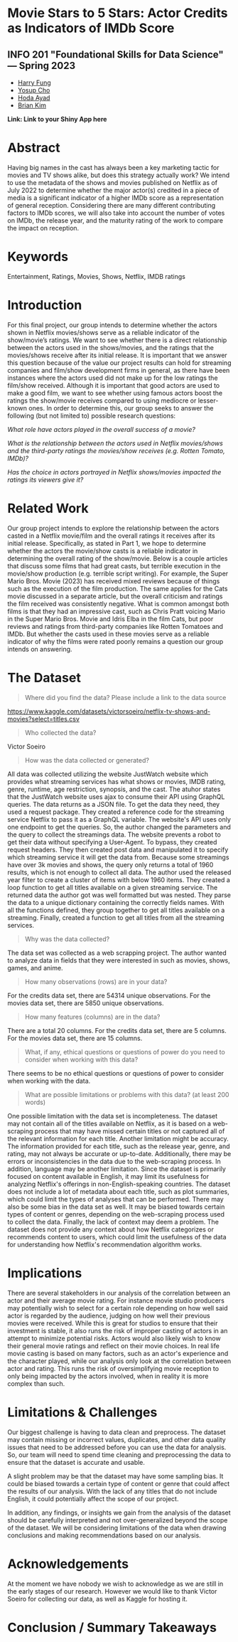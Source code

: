 # Movie Stars to 5 Stars: Actor Credits as Indicators of IMDb Score
## INFO 201 "Foundational Skills for Data Science" — Spring 2023

 - [Harry Fung](mailto:yfung3@uw.edu)
 - [Yosup Cho](mailto:yosoup@uw.edu)
 - [Hoda Ayad](mailto:hayad03@uw.edu)
 - [Brian Kim](mailto:briank27@uw.edu)
 
**Link: Link to your Shiny App here**

# Abstract

Having big names in the cast has always been a key marketing tactic for movies and TV shows alike, but does this strategy actually work? We intend to use the metadata of the shows and movies published on Netflix as of July 2022 to determine whether the major actor(s) credited in a piece of media is a significant indicator of a higher IMDb score as a representation of general reception. Considering there are many different contributing factors to IMDb scores, we will also take into account the number of votes on IMDb, the release year, and the maturity rating of the work to compare the impact on reception.

# Keywords

Entertainment, Ratings, Movies, Shows, Netflix, IMDB ratings

# Introduction 

For this final project, our group intends to determine whether the actors shown in Netflix movies/shows serve as a reliable indicator of the show/movie’s ratings. We want to see whether there is a direct relationship between the actors used in the shows/movies, and the ratings that the movies/shows receive after its initial release. It is important that we answer this question because of the value our project results can hold for streaming companies and film/show development firms in general, as there have been instances where the actors used did not make up for the low ratings the film/show received. Although it is important that good actors are used to make a good film, we want to see whether using famous actors boost the ratings the show/movie receives compared to using mediocre or lesser-known ones. In order to determine this, our group seeks to answer the following (but not limited to) possible research questions:

_What role have actors played in the overall success of a movie?_

_What is the relationship between the actors used in Netflix movies/shows and the third-party ratings the movies/show receives (e.g. Rotten Tomato, IMDb)?_

_Has the choice in actors portrayed in Netflix shows/movies impacted the ratings its viewers give it?_

# Related Work

Our group project intends to explore the relationship between the actors casted in a Netflix movie/film and the overall ratings it receives after its initial release. Specifically, as stated in Part 1, we hope to determine whether the actors the movie/show casts is a reliable indicator in determining the overall rating of the show/movie. Below is a couple articles that discuss some films that had great casts, but terrible execution in the movie/show production (e.g. terrible script writing). For example, the Super Mario Bros. Movie (2023) has received mixed reviews because of things such as the execution of the film production. The same applies for the Cats movie discussed in a separate article, but the overall criticism and ratings the film received was consistently negative. What is common amongst both films is that they had an impressive cast, such as Chris Pratt voicing Mario in the Super Mario Bros. Movie and Idris Elba in the film Cats, but poor reviews and ratings from third-party companies like Rotten Tomatoes and IMDb. But whether the casts used in these movies serve as a reliable indicator of why the films were rated poorly remains a question our group intends on answering.

# The Dataset

> Where did you find the data? Please include a link to the data source

<https://www.kaggle.com/datasets/victorsoeiro/netflix-tv-shows-and-movies?select=titles.csv>

> Who collected the data?

Victor Soeiro

> How was the data collected or generated?

All data was collected utilizing the website JustWatch website which provides what streaming services has what shows or movies, IMDB rating, genre, runtime, age restriction, synopsis, and the cast. The atuhor states that the JustWatch website uses ajax to consume their API using GraphQL queries. The data returns as a JSON file. To get the data they need, they used a request package. They created a reference code for the streaming service Netflix to pass it as a GraphQL variable. The website's API uses only one endpoint to get the queries. So, the author changed the parameters and the query to collect the streamings data. The website prevents a robot to get their data without specifying a User-Agent. To bypass, they created request headers. They then created post data and manipulated it to specify which streaming service it will get the data from. Because some streamings have over 3k movies and shows, the query only returns a total of 1960 results, which is not enough to collect all data. The author used the released year filter to create a cluster of items with below 1960 items. They created a loop function to get all titles available on a given streaming service. The returned data the author got was well formatted but was nested. They parse the data to a unique dictionary containing the correctly fields names. With all the functions defined, they group together to get all titles available on a streaming. Finally, created a function to get all titles from all the streaming services.

> Why was the data collected?

The data set was collected as a web scrapping project. The author wanted to analyze data in fields that they were interested in such as movies, shows, games, and anime.

> How many observations (rows) are in your data?

For the credits data set, there are 54314 unique observations. For the movies data set, there are 5850 unique observations.

> How many features (columns) are in the data?

There are a total 20 columns. For the credits data set, there are 5 columns. For the movies data set, there are 15 columns.

> What, if any, ethical questions or questions of power do you need to consider when working with this data?

There seems to be no ethical questions or questions of power to consider when working with the data.

> What are possible limitations or problems with this data? (at least 200 words)

One possible limitation with the data set is incompleteness. The dataset may not contain all of the titles available on Netflix, as it is based on a web-scraping process that may have missed certain titles or not captured all of the relevant information for each title. Another limitation might be accuracy. The information provided for each title, such as the release year, genre, and rating, may not always be accurate or up-to-date. Additionally, there may be errors or inconsistencies in the data due to the web-scraping process. In addition, language may be another limitation. Since the dataset is primarily focused on content available in English, it may limit its usefulness for analyzing Netflix's offerings in non-English-speaking countries. The dataset does not include a lot of metadata about each title, such as plot summaries, which could limit the types of analyses that can be performed. There may also be some bias in the data set as well. It may be biased towards certain types of content or genres, depending on the web-scraping process used to collect the data. Finally, the lack of context may deem a problem. The dataset does not provide any context about how Netflix categorizes or recommends content to users, which could limit the usefulness of the data for understanding how Netflix's recommendation algorithm works.

# Implications

There are several stakeholders in our analysis of the correlation between an actor and their average movie rating. For instance movie studio producers may potentially wish to select for a certain role depending on how well said actor is regarded by the audience, judging on how well their previous movies were received. While this is great for studios to ensure that their investment is stable, it also runs the risk of improper casting of actors in an attempt to minimize potential risks. Actors would also likely wish to know their general movie ratings and reflect on their movie choices. In real life movie casting is based on many factors, such as an actor's experience and the character played, while our analysis only look at the correlation between actor and rating. This runs the risk of oversimplifying movie reception to only being impacted by the actors involved, when in reality it is more complex than such.

# Limitations & Challenges

Our biggest challenge is having to data clean and preprocess. The dataset may contain missing or incorrect values, duplicates, and other data quality issues that need to be addressed before you can use the data for analysis. So, our team will need to spend time cleaning and preprocessing the data to ensure that the dataset is accurate and usable.

A slight problem may be that the dataset may have some sampling bias. It could be biased towards a certain type of content or genre that could affect the results of our analysis. With the lack of any titles that do not include English, it could potentially affect the scope of our project.

In addition, any findings, or insights we gain from the analysis of the dataset should be carefully interpreted and not over-generalized beyond the scope of the dataset. We will be considering limitations of the data when drawing conclusions and making recommendations based on our analysis.

# Acknowledgements

At the moment we have nobody we wish to acknowledge as we are still in the early stages of our research. However we would like to thank Victor Soeiro for collecting our data, as well as Kaggle for hosting it.

# Conclusion / Summary Takeaways

